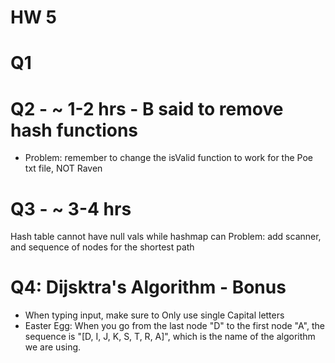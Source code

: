 # HW 5
# Q1
# Q2 - ~ 1-2 hrs - B said to remove hash functions
- Problem: remember to change the isValid function to work for the Poe txt file, NOT Raven
# Q3 - ~ 3-4 hrs
Hash table cannot have null vals while hashmap can
Problem: add scanner, and sequence of nodes for the shortest path

# Q4: Dijsktra's Algorithm - Bonus
- When typing input, make sure to Only use single Capital letters
- Easter Egg: When you go from the last node "D" to the first node "A", the sequence is "[D, I, J, K, S, T, R, A]", which is the name of the algorithm we are using. 



